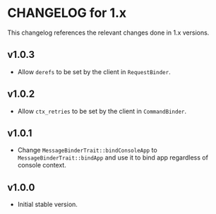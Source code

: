 # CHANGELOG for 1.x
This changelog references the relevant changes done in 1.x versions.


## v1.0.3
* Allow `derefs` to be set by the client in `RequestBinder`.


## v1.0.2
* Allow `ctx_retries` to be set by the client in `CommandBinder`.


## v1.0.1
* Change `MessageBinderTrait::bindConsoleApp` to `MessageBinderTrait::bindApp` and use it to bind app regardless of console context.


## v1.0.0
* Initial stable version.
